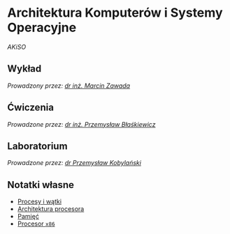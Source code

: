 # Architektura Komputerów i Systemy Operacyjne
*AKiSO*

## Wykład

*Prowadzony przez: [dr inż. Marcin Zawada](https://ki.pwr.edu.pl/osoba.php?NICK=MZA)*

## Ćwiczenia

*Prowadzone przez: [dr inż. Przemysław Błaśkiewicz](https://ki.pwr.edu.pl/osoba.php?NICK=PBLASK)*

## Laboratorium

*Prowadzone przez: [dr Przemysław Kobylański](https://ki.pwr.edu.pl/osoba.php?NICK=PKO)*

## Notatki własne

  - [Procesy i wątki](procesy-wątki.md)
  - [Architektura procesora](architektura-procesora.md)
  - [Pamięć](pamięć-md)
  - [Procesor `x86`](x86.md)
